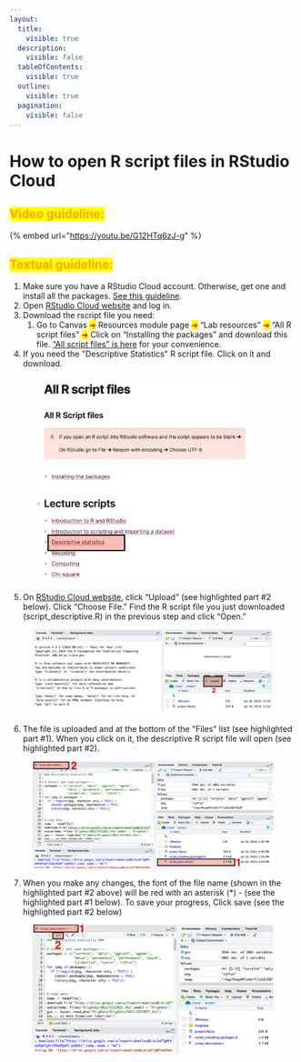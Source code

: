 ```yaml
---
layout:
  title:
    visible: true
  description:
    visible: false
  tableOfContents:
    visible: true
  outline:
    visible: true
  pagination:
    visible: false
---
```


# How to open R script files in RStudio Cloud

## <mark style="color:orange;">Video guideline:</mark>

{% embed url="https://youtu.be/G12HTq6zJ-g" %}

## <mark style="color:orange;">Textual guideline:</mark>&#x20;

1. Make sure you have a RStudio Cloud account. Otherwise, get one and install all the packages. [See this guideline](https://ttezcan.gitbook.io/lectures/all-lectures-and-labs/r-lab/lab-resources/how-to-create-rstudio-cloud-account-and-installing-all-the-packages).
2. Open [RStudio Cloud website](https://posit.cloud/) and log in.
3. Download the rscript file you need:
   1. Go to Canvas <mark style="color:red;">➜</mark> Resources module page <mark style="color:red;">➜</mark> “Lab resources” <mark style="color:red;">➜</mark> “All R script files” <mark style="color:red;">➜</mark> Click on “Installing the packages” and download this file. [“All script files” is here](https://ttezcan.gitbook.io/lectures/all-lectures-and-labs/r-lab/lab-resources/all-r-script-files) for your convenience.
4. If you need the "Descriptive Statistics" R script file. Click on it and download.



<figure><img src="../../../.gitbook/assets/ss_2024-07-16 16.55.54.png" alt="" width="375"><figcaption></figcaption></figure>



5. On [RStudio Cloud website](https://posit.cloud/), click “Upload” (see highlighted part #2 below). Click “Choose File.” Find the R script file you just downloaded (script\_descriptive.R) in the previous step and click “Open.”

<figure><img src="../../../.gitbook/assets/image (65).png" alt=""><figcaption></figcaption></figure>



6. The file is uploaded and at the bottom of the "Files" list (see highlighted part #1). When you click on it, the descriptive R script file will open (see highlighted part #2).

<figure><img src="../../../.gitbook/assets/ss_2024-07-16 17.00.10.png" alt=""><figcaption></figcaption></figure>



7. When you make any changes, the font of the file name (shown in the highlighted part #2 above) will be red with an asterisk (\*) - (see the highlighted part #1 below). To save your progress, Click save (see the highlighted part #2 below)

<figure><img src="../../../.gitbook/assets/ss_2024-07-16 17.06.29.png" alt=""><figcaption></figcaption></figure>

<figure><img src="https://lh6.googleusercontent.com/YzfunXTpveQwVGbe0Ur82n3tiUMUdtKygCgvT19yLqhTDSQT7izjtzwu0HCmlAk9-vtGFTHO9_DsauG_CmnImV88k8rW2aQaGdpkYU4kjB3Fx1W7PDSu0FSRWAsiP5agEre2rhhRhffNNK3LEqfzYd0" alt=""><figcaption></figcaption></figure>



